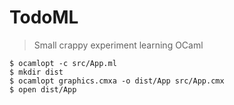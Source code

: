 # TodoML

> Small crappy experiment learning OCaml

```
$ ocamlopt -c src/App.ml
$ mkdir dist
$ ocamlopt graphics.cmxa -o dist/App src/App.cmx
$ open dist/App
```
